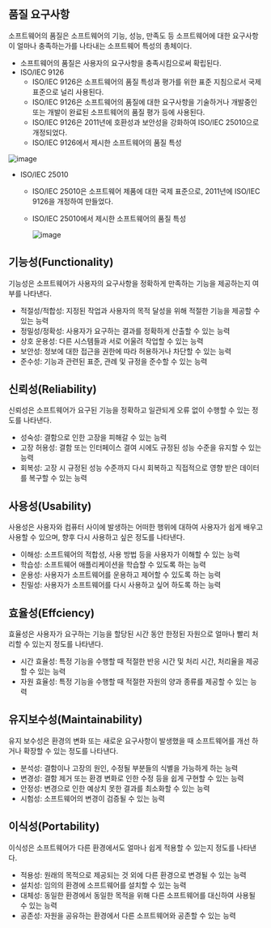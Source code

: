 ## 품질 요구사항

소프트웨어의 품질은 소프트웨어의 기능, 성능, 만족도 등 소프트웨어에 대한 요구사항이 얼마나 충족하는가를 나타내는 소프트웨어 특성의 총체이다.

- 소프트웨어의 품질은 사용자의 요구사항을 충족시킴으로써 확립된다.
- ISO/IEC 9126
  - ISO/IEC 9126은 소프트웨어의 품질 특성과 평가를 위한 표준 지침으로서 국제 표준으로 널리 사용된다.
  - ISO/IEC 9126은 소프트웨어의 품질에 대한 요구사항을 기술하거나 개발중인 또는 개발이 완료된 소프트웨어의 품질 평가 등에 사용된다.
  - ISO/IEC 9126은 2011년에 호환성과 보안성을 강화하여 ISO/IEC 25010으로 개정되었다.
  - ISO/IEC 9126에서 제시한 소프트웨어의 품질 특성

![image](https://github.com/mocking-tiger/DPE-study/assets/151588293/8a7aa9af-6453-4356-8e31-ec68d8ea420b)

- ISO/IEC 25010
  - ISO/IEC 25010은 소프트웨어 제품에 대한 국제 표준으로, 2011년에 ISO/IEC 9126을 개정하여 만들었다.
  - ISO/IEC 25010에서 제시한 소프트웨어의 품질 특성
 
    ![image](https://github.com/mocking-tiger/DPE-study/assets/151588293/2087572c-66c4-4ca2-bd90-ae53e9ad19de)

## 기능성(Functionality)

기능성은 소프트웨어가 사용자의 요구사항을 정확하게 만족하는 기능을 제공하는지 여부를 나타낸다.

- 적절성/적합성: 지정된 작업과 사용자의 목적 달성을 위해 적절한 기능을 제공할 수 있는 능력
- 정밀성/정확성: 사용자가 요구하는 결과를 정확하게 산출할 수 있는 능력
- 상호 운용성: 다른 시스템들과 서로 어울려 작업할 수 있는 능력
- 보안성: 정보에 대한 접근을 권한에 따라 허용하거나 차단할 수 있는 능력
- 준수성: 기능과 관련된 표준, 관례 및 규정을 준수할 수 있는 능력

## 신뢰성(Reliability)

신뢰성은 소프트웨어가 요구된 기능을 정확하고 일관되게 오류 없이 수행할 수 있는 정도를 나타낸다.

- 성숙성: 결함으로 인한 고장을 피해갈 수 있는 능력
- 고장 허용성: 결함 또는 인터페이스 결여 시에도 규정된 성능 수준을 유지할 수 있는 능력
- 회복성: 고장 시 규정된 성능 수준까지 다시 회복하고 직접적으로 영향 받은 데이터를 복구할 수 있는 능력

## 사용성(Usability)

사용성은 사용자와 컴퓨터 사이에 발생하는 어떠한 행위에 대하여 사용자가 쉽게 배우고 사용할 수 있으며, 향후 다시 사용하고 싶은 정도를 나타낸다.

- 이해성: 소프트웨어의 적합성, 사용 방법 등을 사용자가 이해할 수 있는 능력
- 학습성: 소프트웨어 애플리케이션을 학습할 수 있도록 하는 능력
- 운용성: 사용자가 소프트웨어를 운용하고 제어할 수 있도록 하는 능력
- 친밀성: 사용자가 소프트웨어를 다시 사용하고 싶어 하도록 하는 능력

## 효율성(Effciency)

효율성은 사용자가 요구하는 기능을 할당된 시간 동안 한정된 자원으로 얼마나 빨리 처리할 수 있는지 정도를 나타낸다.

- 시간 효율성: 특정 기능을 수행할 때 적절한 반응 시간 및 처리 시간, 처리율을 제공할 수 있는 능력
- 자원 효율성: 특정 기능을 수행할 때 적절한 자원의 양과 종류를 제공할 수 있는 능력

## 유지보수성(Maintainability)

유지 보수성은 환경의 변화 또는 새로운 요구사항이 발생했을 때 소프트웨어를 개선 하거나 확장할 수 있는 정도를 나타낸다.

- 분석성: 결함이나 고장의 원인, 수정될 부분들의 식별을 가능하게 하는 능력
- 변경성: 결함 제거 또는 환경 변화로 인한 수정 등을 쉽게 구현할 수 있는 능력
- 안정성: 변경으로 인한 예상치 못한 결과를 최소화할 수 있는 능력
- 시험성: 소프트웨어의 변경이 검증될 수 있는 능력

## 이식성(Portability)

이식성은 소프트웨어가 다른 환경에서도 얼마나 쉽게 적용할 수 있는지 정도를 나타낸다.

- 적용성: 원래의 목적으로 제공되는 것 외에 다른 환경으로 변경될 수 있는 능력
- 설치성: 임의의 환경에 소프트웨어를 설치할 수 있는 능력
- 대체성: 동일한 환경에서 동일한 목적을 위해 다른 소프트웨어를 대신하여 사용될 수 있는 능력
- 공존성: 자원을 공유하는 환경에서 다른 소프트웨어와 공존할 수 있는 능력
